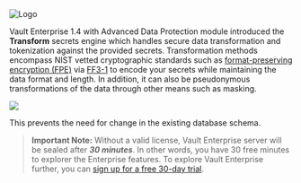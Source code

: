 <img src="https://education-yh.s3-us-west-2.amazonaws.com/Vault_Icon_FullColor.png" alt="Logo"/>

Vault Enterprise 1.4 with Advanced Data Protection module introduced the **Transform** secrets engine which handles secure data transformation and tokenization against the provided secrets. Transformation methods encompass NIST vetted cryptographic standards such as [format-preserving encryption (FPE)](https://en.wikipedia.org/wiki/Format-preserving_encryption) via [FF3-1](https://csrc.nist.gov/publications/detail/sp/800-38g/rev-1/draft) to encode your secrets while maintaining the data format and length. In addition, it can also be pseudonymous transformations of the data through other means such as masking.

![](https://education-yh.s3-us-west-2.amazonaws.com/GH/vault-transform.png)

This prevents the need for change in the existing database schema.


> **Important Note:** Without a valid license, Vault Enterprise server will be sealed after ***30 minutes***. In other words, you have 30 free minutes to explorer the Enterprise features. To explore Vault Enterprise further, you can [sign up for a free 30-day trial](https://www.hashicorp.com/products/vault/trial).
